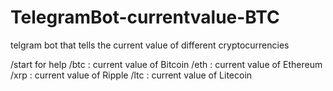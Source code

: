 # TelegramBot-currentvalue-BTC
telgram bot that tells the current value of different cryptocurrencies

/start for help
/btc : current value of Bitcoin
/eth : current value of Ethereum
/xrp : current value of Ripple
/ltc : current value of Litecoin
